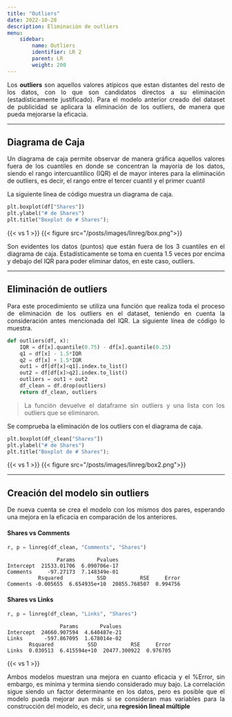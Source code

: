 ```yaml
---
title: "Outliers"
date: 2022-10-28
description: Eliminación de outliers
menu:
    sidebar:
        name: Outliers
        identifier: LR 2
        parent: LR
        weight: 200
---
```


<p align="justify">Los <strong>outliers</strong> son aquellos valores atípicos que estan distantes del resto de los datos, con lo que son 
    candidatos directos a su eliminación (estadísticamente justificado). Para el modelo anterior creado del dataset de 
    publicidad se aplicara la eliminación de los outliers, de manera que pueda mejorarse la eficacia.</p>

***

## Diagrama de Caja

<p align=justify>Un diagrama de caja permite observar de manera gráfica aquellos valores fuera de los cuantiles en donde 
    se concentran la mayoría de los datos, siendo el rango intercuantílico (IQR) el de mayor interes para la eliminación 
    de outliers, es decir, el rango entre el tercer cuantil y el primer cuantil</p>

<p align="justify">La siguiente línea de código muestra un diagrama de caja.</p>

```python
plt.boxplot(df["Shares"])
plt.ylabel("# de Shares")
plt.title("Boxplot de # Shares");
```

{{< vs 1 >}}
{{< figure src="/posts/images/linreg/box.png">}}


<p align="justify">Son evidentes los datos (puntos) que están fuera de los 3 cuantiles en el diagrama de caja. 
    Estadísticamente se toma en cuenta 1.5 veces por encima y debajo del IQR para poder eliminar datos, en este caso, 
    outliers.</p>

***

## Eliminación de outliers

<p align="justify">Para este procedimiento se utiliza una función que realiza toda el proceso de eliminación de los 
    outliers en el dataset, teniendo en cuenta la consideración antes mencionada del IQR. La siguiente línea de código lo muestra.</p>


```python
def outliers(df, x):
    IQR = df[x].quantile(0.75) - df[x].quantile(0.25)
    q1 = df[x] - 1.5*IQR
    q2 = df[x] + 1.5*IQR
    out1 = df[df[x]<q1].index.to_list()
    out2 = df[df[x]>q2].index.to_list()
    outliers = out1 + out2
    df_clean = df.drop(outliers)
    return df_clean, outliers
```
> <p align="justify">La función devuelve el dataframe sin outliers y una lista con los outliers que se eliminaron.</p>

<p align="justify">Se comprueba la eliminación de los outliers con el diagrama de caja.</p>

```python
plt.boxplot(df_clean["Shares"])
plt.ylabel("# de Shares")
plt.title("Boxplot de # Shares");
```

{{< vs 1 >}}
{{< figure src="/posts/images/linreg/box2.png">}}

***

## Creación del modelo sin outliers

<p align="justify">De nueva cuenta se crea el modelo con los mismos dos pares, esperando una mejora en la eficacia en 
    comparación de los anteriores.</p>

#### Shares vs Comments

```python
r, p = linreg(df_clean, "Comments", "Shares")
```

                    Params       Pvalues
    Intercept  21533.01706  6.090706e-17
    Comments     -97.27173  7.148349e-01
              Rsquared           SSD           RSE     Error
    Comments -0.005655  6.654935e+10  20855.768507  0.994756

#### Shares vs Links

```python
r, p = linreg(df_clean, "Links", "Shares")
```

                     Params       Pvalues
    Intercept  24660.907594  4.640487e-21
    Links       -597.867095  1.678014e-02
           Rsquared           SSD           RSE     Error
    Links  0.030513  6.415594e+10  20477.300922  0.976705

{{< vs 1 >}}
<p align="justify">Ambos modelos muestran una mejora en cuanto eficacia y el %Error, sin embargo, es mínima y termina 
    siendo considerado muy bajo. La correlación sigue siendo un factor determinante en los datos, pero es posible que 
    el modelo pueda mejorar aun más si se consideran mas variables para la construcción del modelo, es decir, una 
    <strong>regresión lineal múltiple</strong></p>


